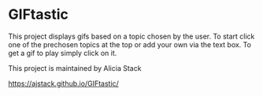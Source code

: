 # GIFtastic

This project displays gifs based on a topic chosen by the user. To start click one of the prechosen topics at the top or add your own via the text box. To get a gif to play simply click on it.

This project is maintained by Alicia Stack

https://ajstack.github.io/GIFtastic/

